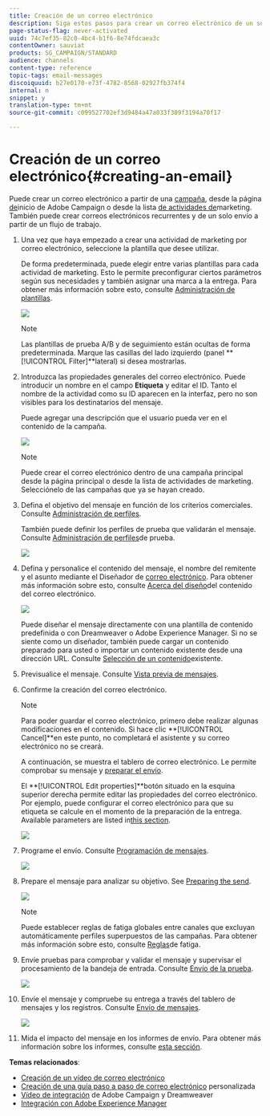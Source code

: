 ```yaml
---
title: Creación de un correo electrónico
description: Siga estos pasos para crear un correo electrónico de un solo envío en Adobe Campaign.
page-status-flag: never-activated
uuid: 74c7ef35-82c0-4bc4-b1f6-8e74fdcaea3c
contentOwner: sauviat
products: SG_CAMPAIGN/STANDARD
audience: channels
content-type: reference
topic-tags: email-messages
discoiquuid: b27e0170-e73f-4782-8568-02927fb374f4
internal: n
snippet: y
translation-type: tm+mt
source-git-commit: c099527702ef3d9484a47a033f309f3194a70f17

---
```



# Creación de un correo electrónico{#creating-an-email}

Puede crear un correo electrónico a partir de una [campaña](../../start/using/marketing-activities.md#creating-a-marketing-activity), desde la página [de](../../start/using/interface-description.md#home-page)inicio de Adobe Campaign o desde la lista [de actividades de](../../start/using/marketing-activities.md#about-marketing-activities)marketing. También puede crear correos electrónicos recurrentes y de un solo envío a partir de un flujo de trabajo.

1. Una vez que haya empezado a crear una actividad de marketing por correo electrónico, seleccione la plantilla que desee utilizar.

   De forma predeterminada, puede elegir entre varias plantillas para cada actividad de marketing. Esto le permite preconfigurar ciertos parámetros según sus necesidades y también asignar una marca a la entrega. Para obtener más información sobre esto, consulte [Administración de plantillas](../../start/using/marketing-activity-templates.md).

   ![](assets/email_creation_1.png)

   >[!NOTE]
   >
   >Las plantillas de prueba A/B y de seguimiento están ocultas de forma predeterminada. Marque las casillas del lado izquierdo (panel **[!UICONTROL Filter]**lateral) si desea mostrarlas.

1. Introduzca las propiedades generales del correo electrónico. Puede introducir un nombre en el campo **Etiqueta** y editar el ID. Tanto el nombre de la actividad como su ID aparecen en la interfaz, pero no son visibles para los destinatarios del mensaje.

   Puede agregar una descripción que el usuario pueda ver en el contenido de la campaña.

   ![](assets/email_creation_2.png)

   >[!NOTE]
   >
   >Puede crear el correo electrónico dentro de una campaña principal desde la página principal o desde la lista de actividades de marketing. Selecciónelo de las campañas que ya se hayan creado.

1. Defina el objetivo del mensaje en función de los criterios comerciales. Consulte [Administración de perfiles](../../audiences/using/about-profiles.md).

   También puede definir los perfiles de prueba que validarán el mensaje. Consulte [Administración de perfiles](../../sending/using/managing-test-profiles-and-sending-proofs.md#managing-test-profiles)de prueba.

   ![](assets/email_creation_3.png)

1. Defina y personalice el contenido del mensaje, el nombre del remitente y el asunto mediante el Diseñador de [correo electrónico](../../designing/using/designing-content-in-adobe-campaign.md). Para obtener más información sobre esto, consulte [Acerca del diseño](../../designing/using/designing-content-in-adobe-campaign.md)del contenido del correo electrónico.

   ![](assets/email_creation_4.png)

   Puede diseñar el mensaje directamente con una plantilla de contenido predefinida o con Dreamweaver o Adobe Experience Manager. Si no se siente como un diseñador, también puede cargar un contenido preparado para usted o importar un contenido existente desde una dirección URL. Consulte [Selección de un contenido](../../designing/using/using-existing-content.md)existente.

1. Previsualice el mensaje. Consulte [Vista previa de mensajes](../../sending/using/previewing-messages.md).
1. Confirme la creación del correo electrónico.

   >[!NOTE]
   >
   >Para poder guardar el correo electrónico, primero debe realizar algunas modificaciones en el contenido. Si hace clic **[!UICONTROL Cancel]**en este punto, no completará el asistente y su correo electrónico no se creará.

   A continuación, se muestra el tablero de correo electrónico. Le permite comprobar su mensaje y [preparar el envío](../../sending/using/preparing-the-send.md).

   El **[!UICONTROL Edit properties]**botón situado en la esquina superior derecha permite editar las propiedades del correo electrónico. Por ejemplo, puede configurar el correo electrónico para que su etiqueta se calcule en el momento de la preparación de la entrega.  Available parameters are listed in[this section](../../administration/using/configuring-email-channel.md#list-of-email-properties).

   ![](assets/delivery_dashboard_2.png)

1. Programe el envío. Consulte [Programación de mensajes](../../sending/using/about-scheduling-messages.md).

   ![](assets/delivery_planning.png)

1. Prepare el mensaje para analizar su objetivo. See [Preparing the send](../../sending/using/confirming-the-send.md).

   ![](assets/preparing_delivery_2.png)

   >[!NOTE]
   >
   >Puede establecer reglas de fatiga globales entre canales que excluyan automáticamente perfiles superpuestos de las campañas. Para obtener más información sobre esto, consulte [Reglas](../../administration/using/fatigue-rules.md)de fatiga.

1. Envíe pruebas para comprobar y validar el mensaje y supervisar el procesamiento de la bandeja de entrada. Consulte [Envío de la prueba](../../sending/using/managing-test-profiles-and-sending-proofs.md#sending-proofs).

   ![](assets/bat_select.png)

1. Envíe el mensaje y compruebe su entrega a través del tablero de mensajes y los registros. Consulte [Envío de mensajes](../../sending/using/confirming-the-send.md).

   ![](assets/confirm_delivery.png)

1. Mida el impacto del mensaje en los informes de envío. Para obtener más información sobre los informes, consulte [esta sección](../../reporting/using/about-dynamic-reports.md).

**Temas relacionados**:

* [Creación de un vídeo de correo electrónico](https://helpx.adobe.com/campaign/kt/acs/using/acs-create-email-from-homepage-feature-video-use.html)
* [Creación de una guía paso a paso de correo electrónico](https://helpx.adobe.com/campaign/kb/acs-get-started-with-emails.html) personalizada
* [Vídeo de integración](https://helpx.adobe.com/campaign/kt/acs/using/acs-dreamweaver-integration-feature-video-use.html) de Adobe Campaign y Dreamweaver
* [Integración con Adobe Experience Manager](../../integrating/using/integrating-with-experience-manager.md)
